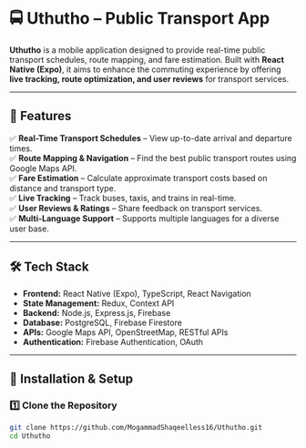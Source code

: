 # 🚍 Uthutho – Public Transport App

**Uthutho** is a mobile application designed to provide real-time public transport schedules, route mapping, and fare estimation. Built with **React Native (Expo)**, it aims to enhance the commuting experience by offering **live tracking, route optimization, and user reviews** for transport services.

---

## 📌 Features

✅ **Real-Time Transport Schedules** – View up-to-date arrival and departure times.  
✅ **Route Mapping & Navigation** – Find the best public transport routes using Google Maps API.  
✅ **Fare Estimation** – Calculate approximate transport costs based on distance and transport type.  
✅ **Live Tracking** – Track buses, taxis, and trains in real-time.  
✅ **User Reviews & Ratings** – Share feedback on transport services.  
✅ **Multi-Language Support** – Supports multiple languages for a diverse user base.  

---

## 🛠️ Tech Stack

- **Frontend:** React Native (Expo), TypeScript, React Navigation  
- **State Management:** Redux, Context API  
- **Backend:** Node.js, Express.js, Firebase  
- **Database:** PostgreSQL, Firebase Firestore  
- **APIs:** Google Maps API, OpenStreetMap, RESTful APIs  
- **Authentication:** Firebase Authentication, OAuth  

---

## 🚀 Installation & Setup

### 1️⃣ Clone the Repository  
```bash
git clone https://github.com/MogammadShaqeelless16/Uthutho.git
cd Uthutho

